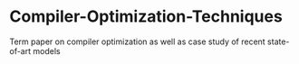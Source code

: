# Compiler-Optimization-Techniques

Term paper on compiler optimization as well as case study of recent state-of-art models
